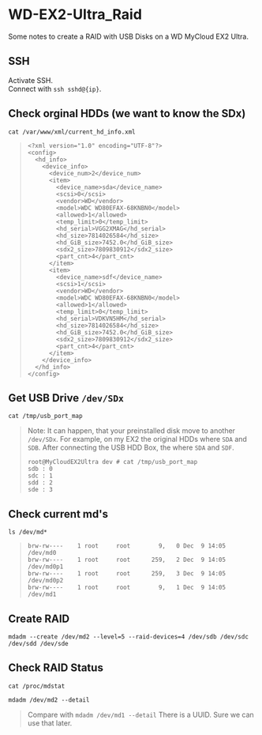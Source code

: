 # WD-EX2-Ultra_Raid
Some notes to create a RAID with USB Disks on a WD MyCloud EX2 Ultra.

## SSH
Activate SSH.\
Connect with `ssh sshd@{ip}`.

## Check orginal HDDs (we want to know the SDx)
`cat /var/www/xml/current_hd_info.xml`

> ```
> <?xml version="1.0" encoding="UTF-8"?>
> <config>
>   <hd_info>
>     <device_info>
>       <device_num>2</device_num>
>       <item>
>         <device_name>sda</device_name>
>         <scsi>0</scsi>
>         <vendor>WD</vendor>
>         <model>WDC WD80EFAX-68KNBN0</model>
>         <allowed>1</allowed>
>         <temp_limit>0</temp_limit>
>         <hd_serial>VGG2XMAG</hd_serial>
>         <hd_size>7814026584</hd_size>
>         <hd_GiB_size>7452.0</hd_GiB_size>
>         <sdx2_size>7809830912</sdx2_size>
>         <part_cnt>4</part_cnt>
>       </item>
>       <item>
>         <device_name>sdf</device_name>
>         <scsi>1</scsi>
>         <vendor>WD</vendor>
>         <model>WDC WD80EFAX-68KNBN0</model>
>         <allowed>1</allowed>
>         <temp_limit>0</temp_limit>
>         <hd_serial>VDKVN5HM</hd_serial>
>         <hd_size>7814026584</hd_size>
>         <hd_GiB_size>7452.0</hd_GiB_size>
>         <sdx2_size>7809830912</sdx2_size>
>         <part_cnt>4</part_cnt>
>       </item>
>     </device_info>
>   </hd_info>
> </config>
> ```

## Get USB Drive `/dev/SDx`
`cat /tmp/usb_port_map`

> Note:
> It can happen, that your preinstalled disk move to another `/dev/SDx`.
> For example, on my EX2 the original HDDs where `SDA` and `SDB`.
> After connecting the USB HDD Box, the where `SDA` and `SDF`.
> ```
> root@MyCloudEX2Ultra dev # cat /tmp/usb_port_map
> sdb : 0
> sdc : 1
> sdd : 2
> sde : 3
> ```

## Check current md's
`ls /dev/md*`

> ```
> brw-rw----    1 root     root        9,   0 Dec  9 14:05 /dev/md0
> brw-rw----    1 root     root      259,   2 Dec  9 14:05 /dev/md0p1
> brw-rw----    1 root     root      259,   3 Dec  9 14:05 /dev/md0p2
> brw-rw----    1 root     root        9,   1 Dec  9 14:05 /dev/md1
> ```

## Create RAID
`mdadm --create /dev/md2 --level=5 --raid-devices=4 /dev/sdb /dev/sdc /dev/sdd /dev/sde`

## Check RAID Status
`cat /proc/mdstat`

`mdadm /dev/md2 --detail`

> Compare with `mdadm /dev/md1 --detail`
> There is a UUID. Sure we can use that later.
